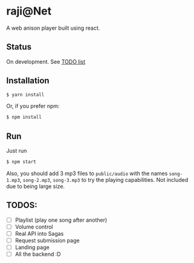 # raji@Net
A web anison player built using react.

## Status
On development. See [TODO list](#todos)

## Installation
```sh
$ yarn install
```
Or, if you prefer npm:
```sh
$ npm install
```
## Run
Just run
```sh
$ npm start
```

Also, you should add 3 mp3 files to `public/audio` with the names `song-1.mp3`, `song-2.mp3`, `song-3.mp3` to try the playing capabilities. Not included due to being large size.

## TODOS:
- [ ] Playlist (play one song after another)
- [ ] Volume control
- [ ] Real API into Sagas
- [ ] Request submission page
- [ ] Landing page
- [ ] All the backend :D